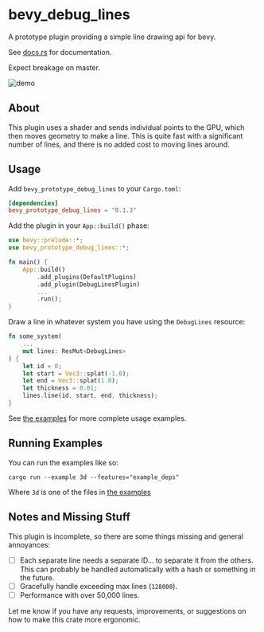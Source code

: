 # bevy_debug_lines
A prototype plugin providing a simple line drawing api for bevy.

See [docs.rs](https://docs.rs/bevy_prototype_debug_lines/) for documentation.

Expect breakage on master.

![demo](https://github.com/Toqozz/bevy_debug_lines/blob/master/demo.gif)

## About
This plugin uses a shader and sends individual points to the GPU, which then moves geometry to make a line.  This is quite fast with a significant number of lines, and there is no added cost to moving lines around.

## Usage
Add `bevy_prototype_debug_lines` to your `Cargo.toml`:
```toml
[dependencies]
bevy_prototype_debug_lines = "0.1.3"
```

Add the plugin in your `App::build()` phase:
```rust
use bevy::prelude::*;
use bevy_prototype_debug_lines::*;

fn main() {
    App::build()
        .add_plugins(DefaultPlugins)
        .add_plugin(DebugLinesPlugin)
        ...
        .run();
}
```

Draw a line in whatever system you have using the `DebugLines` resource:
```rust
fn some_system(
    ...
    mut lines: ResMut<DebugLines>
) {
    let id = 0;
    let start = Vec3::splat(-1.0);
    let end = Vec3::splat(1.0);
    let thickness = 0.01;
    lines.line(id, start, end, thickness);
}
```

See [the examples](https://github.com/Toqozz/bevy_debug_lines/tree/master/examples) for more complete usage examples.

## Running Examples
You can run the examples like so:
```shell
cargo run --example 3d --features="example_deps"
```

Where `3d` is one of the files in [the examples](https://github.com/Toqozz/bevy_debug_lines/tree/master/examples)

## Notes and Missing Stuff
This plugin is incomplete, so there are some things missing and general annoyances:
- [ ] Each separate line needs a separate ID... to separate it from the others.  This can probably be handled automatically with a hash or something in the future.
- [ ] Gracefully handle exceeding max lines (`128000`).
- [ ] Performance with over 50,000 lines.

Let me know if you have any requests, improvements, or suggestions on how to make this crate more ergonomic.
